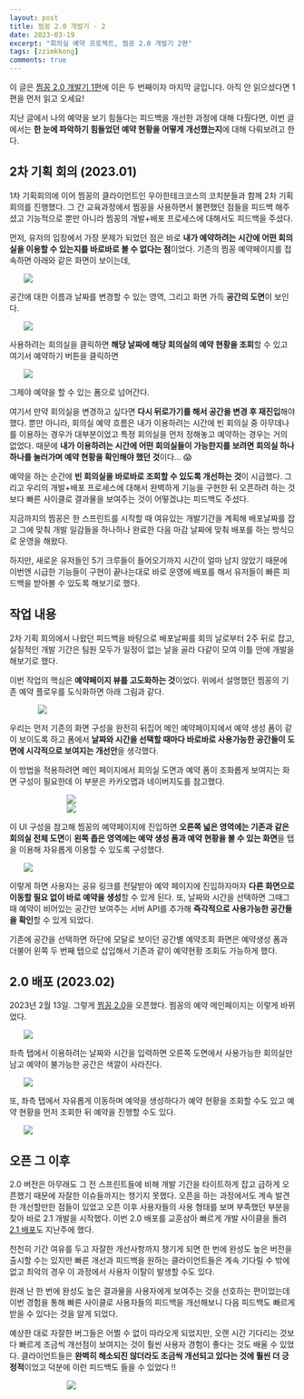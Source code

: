 ```yaml
---
layout: post
title: 찜꽁 2.0 개발기 - 2
date: 2023-03-19
excerpt: "회의실 예약 프로젝트, 찜꽁 2.0 개발기 2편"
tags: [zzimkkong]
comments: true
---
```


이 글은 [찜꽁 2.0 개발기 1편](https://xrabcde.github.io/zzimkkong-2.0-1/)에 이은 두 번째이자 마지막 글입니다. 아직 안 읽으셨다면 1편을 먼저 읽고 오세요!

지난 글에서 나의 예약을 보기 힘들다는 피드백을 개선한 과정에 대해 다뤘다면,
이번 글에서는 **한 눈에 파악하기 힘들었던 예약 현황을 어떻게 개선했는지**에 대해 다뤄보려고 한다.

## 2차 기획 회의 (2023.01)

1차 기획회의에 이어 찜꽁의 클라이언트인 우아한테크코스의 코치분들과 함께 2차 기획회의를 진행했다.
그 간 교육과정에서 찜꽁을 사용하면서 불편했던 점들을 피드백 해주셨고 
기능적으로 뿐만 아니라 찜꽁의 개발+배포 프로세스에 대해서도 피드백을 주셨다.

먼저, 유저의 입장에서 가장 문제가 되었던 점은 바로 **내가 예약하려는 시간에 어떤 회의실을 이용할 수 있는지를 바로바로 볼 수 없다는 점**이었다.
기존의 찜꽁 예약페이지를 접속하면 아래와 같은 화면이 보이는데,

<div style="width:90% !important; margin:0 auto">
<img src="https://user-images.githubusercontent.com/56033755/224544298-56813032-ba5b-45da-989d-c615d25d76dc.png">
</div>

공간에 대한 이름과 날짜를 변경할 수 있는 영역, 그리고 화면 가득 **공간의 도면**이 보인다.

<div style="width:90% !important; margin:0 auto">
<img src="https://user-images.githubusercontent.com/56033755/226170254-40496b47-f844-444d-aeaa-cc999fdcadf6.png">
</div>

사용하려는 회의실을 클릭하면 **해당 날짜에 해당 회의실의 예약 현황을 조회**할 수 있고 여기서 예약하기 버튼을 클릭하면

<div style="width:90% !important; margin:0 auto">
<img src="https://user-images.githubusercontent.com/56033755/226170274-c4224273-4f88-4125-9469-46f50d9134ac.png">
</div>

그제야 예약을 할 수 있는 폼으로 넘어간다.

여기서 만약 회의실을 변경하고 싶다면 **다시 뒤로가기를 해서 공간을 변경 후 재진입**해야 했다.
뿐만 아니라, 회의실 예약 흐름은 내가 이용하려는 시간에 빈 회의실 중 아무데나를 이용하는 경우가 대부분이었고 특정 회의실을 먼저 정해놓고 예약하는 경우는 거의 없었다. 
때문에 **내가 이용하려는 시간에 어떤 회의실들이 가능한지를 보려면 회의실 하나하나를 눌러가며 예약 현황을 확인해야 했던 것**이다... 😱

예약을 하는 순간에 **빈 회의실을 바로바로 조회할 수 있도록 개선하는 것**이 시급했다.
그리고 우리의 개발+배포 프로세스에 대해서 완벽하게 기능을 구현한 뒤 오픈하려 하는 것보다 빠른 사이클로 결과물을 보여주는 것이 어떻겠냐는 피드백도 주셨다.

지금까지의 찜꽁은 한 스프린트를 시작할 때 여유있는 개발기간을 계획해 배포날짜를 잡고 
그에 맞춰 개발 일감들을 하나하나 완료한 다음 마감 날짜에 맞춰 배포를 하는 방식으로 운영을 해왔다.

하지만, 새로운 유저들인 5기 크루들이 들어오기까지 시간이 얼마 남지 않았기 때문에 이번엔 시급한 기능들이 구현이 끝나는대로 바로 운영에 배포를 해서 
유저들이 빠른 피드백을 받아볼 수 있도록 해보기로 했다.

## 작업 내용

2차 기획 회의에서 나왔던 피드백을 바탕으로 배포날짜를 회의 날로부터 2주 뒤로 잡고, 실질적인 개발 기간은 팀원 모두가 일정이 없는 날을 골라 다같이 모여 이틀 안에 개발을 해보기로 했다.

이번 작업의 핵심은 **예약페이지 뷰를 고도화하는 것**이었다. 위에서 설명했던 찜꽁의 기존 예약 플로우를 도식화하면 아래 그림과 같다.

<div style="width:80% !important; margin:0 auto">
<img src="https://user-images.githubusercontent.com/56033755/226168975-ede08fc8-62df-4c6f-b8a7-c4ae70c45fb1.png">
</div>

우리는 먼저 기존의 화면 구성을 완전히 뒤집어 메인 예약페이지에서 예약 생성 폼이 같이 보이도록 하고 
폼에서 **날짜와 시간을 선택할 때마다 바로바로 사용가능한 공간들이 도면에 시각적으로 보여지는 개선안**을 생각했다.

이 방법을 적용하려면 메인 페이지에서 회의실 도면과 예약 폼이 조화롭게 보여지는 화면 구성이 필요한데 이 부분은 카카오맵과 네이버지도를 참고했다.

<div style="width:60% !important; margin:0 auto">
<img src="https://user-images.githubusercontent.com/56033755/226168535-b8dc180c-10c9-41f7-916d-5d3e591e3450.png">
</div>

<div style="width:60% !important; margin:0 auto">
<img src="https://user-images.githubusercontent.com/56033755/226168562-5a4bef08-d39d-4ce3-a486-130b06bafc49.png">
</div>

이 UI 구성을 참고해 찜꽁의 예약페이지에 진입하면 **오른쪽 넓은 영역에는 기존과 같은 회의실 전체 도면**이
**왼쪽 좁은 영역에는 예약 생성 폼과 예약 현황을 볼 수 있는 화면**을 탭을 이용해 자유롭게 이용할 수 있도록 구성했다.

<div style="width:90% !important; margin:0 auto">
<img src="https://user-images.githubusercontent.com/56033755/226168610-d344c03a-b88d-454e-9483-b6692bbae9fc.png">
</div>

이렇게 하면 사용자는 공유 링크를 전달받아 예약 페이지에 진입하자마자 **다른 화면으로 이동할 필요 없이 바로 예약을 생성**할 수 있게 된다.
또, 날짜와 시간을 선택하면 그때그때 예약이 비어있는 공간만 보여주는 서버 API를 추가해 **즉각적으로 사용가능한 공간들을 확인**할 수 있게 되었다.

기존에 공간을 선택하면 하단에 모달로 보이던 공간별 예약조회 화면은 
예약생성 폼과 더불어 왼쪽 두 번째 탭으로 삽입해서 기존과 같이 예약현황 조회도 가능하게 했다.

## 2.0 배포 (2023.02)

2023년 2월 13일. 그렇게 [찜꽁 2.0](https://github.com/woowacourse-teams/2021-zzimkkong/releases/tag/2.0.0)을 오픈했다. 
찜꽁의 예약 메인페이지는 이렇게 바뀌었다.

<div style="width:90% !important; margin:0 auto">
<img src="https://user-images.githubusercontent.com/56033755/226176486-24085729-0f5d-4404-8c5e-e6f28a620683.png">
</div>

좌측 탭에서 이용하려는 날짜와 시간을 입력하면 오른쪽 도면에서 사용가능한 회의실만 남고 예약이 불가능한 공간은 색깔이 사라진다.

<div style="width:90% !important; margin:0 auto">
<img src="https://user-images.githubusercontent.com/56033755/226176023-f40986e5-9113-45a9-92a0-38fc253558ea.png">
</div>

또, 좌측 탭에서 자유롭게 이동하며 예약을 생성하다가 예약 현황을 조회할 수도 있고 예약 현황을 먼저 조회한 뒤 예약을 진행할 수도 있다.

<div style="width:90% !important; margin:0 auto">
<img src="https://user-images.githubusercontent.com/56033755/226175861-67f52000-9f5b-49f6-9784-34dfaea7ddc9.png">
</div>

## 오픈 그 이후 

2.0 버전은 아무래도 그 전 스프린트들에 비해 개발 기간을 타이트하게 잡고 급하게 오픈했기 때문에 자잘한 이슈들까지는 챙기지 못했다. 
오픈을 하는 과정에서도 계속 발견한 개선할만한 점들이 있었고 오픈 이후 사용자들의 사용 형태를 보며 부족했던 부분을 찾아 바로 2.1 개발을 시작했다.
이번 2.0 배포를 교훈삼아 빠르게 개발 사이클을 돌려 [2.1 배포](https://github.com/woowacourse-teams/2021-zzimkkong/releases/tag/2.1.0)도 지난주에 했다.

천천히 기간 여유를 두고 자잘한 개선사항까지 챙기게 되면 한 번에 완성도 높은 버전을 출시할 수는 있지만
빠른 개선과 피드백을 원하는 클라이언트들은 계속 기다릴 수 밖에 없고 최악의 경우 이 과정에서 사용자 이탈이 발생할 수도 있다.

원래 난 한 번에 완성도 높은 결과물을 사용자에게 보여주는 것을 선호하는 편이었는데
이번 경험을 통해 빠른 사이클로 사용자들의 피드백을 개선해보니 다음 피드백도 빠르게 받을 수 있다는 것을 알게 되었다.

예상한 대로 자잘한 버그들은 어쩔 수 없이 따라오게 되었지만, 
오랜 시간 기다리는 것보다 빠르게 조금씩 개선점이 보여지는 것이 훨씬 사용자 경험이 좋다는 것도 배울 수 있었다.
클라이언트들은 **완벽히 해소되진 않더라도 조금씩 개선되고 있다는 것에 훨씬 더 긍정적**이었고 덕분에 이런 피드백도 들을 수 있었다 !!

<div style="width:60% !important; margin:0 auto">
<img src="https://user-images.githubusercontent.com/56033755/226166848-5042647c-e4ad-4aba-b490-aa34b6916cb5.png">
</div>
